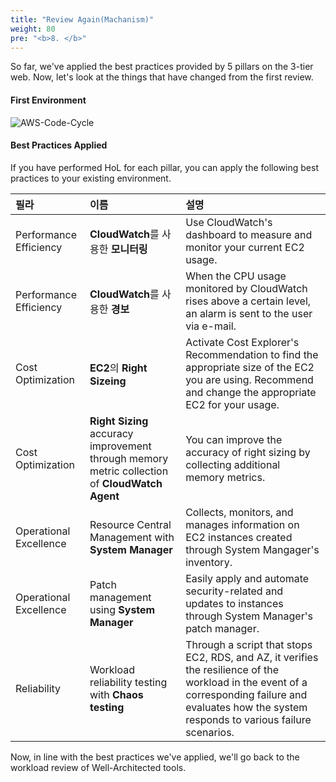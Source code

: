 ```yaml
---
title: "Review Again(Machanism)"
weight: 80
pre: "<b>8. </b>"
---
```


So far, we've applied the best practices provided by 5 pillars on the 3-tier web.
Now, let's look at the things that have changed from the first review.

#### First Environment
![AWS-Code-Cycle](/images/war/awswellarchitected.svg)

#### Best Practices Applied
If you have performed HoL for each pillar, you can apply the following best practices to your existing environment.

| 필라| 이름 | 설명|
|:---|:---|:---|
|Performance Efficiency| **CloudWatch**를 사용한 **모니터링** | Use CloudWatch's dashboard to measure and monitor your current EC2 usage. |
|Performance Efficiency| **CloudWatch**를 사용한 **경보** | When the CPU usage monitored by CloudWatch rises above a certain level, an alarm is sent to the user via e-mail.| 
|Cost Optimization| **EC2**의 **Right Sizeing** | Activate Cost Explorer's Recommendation to find the appropriate size of the EC2 you are using. Recommend and change the appropriate EC2 for your usage.|
|Cost Optimization| **Right Sizing** accuracy improvement through memory metric collection of **CloudWatch Agent**  | You can improve the accuracy of right sizing by collecting additional memory metrics.|
|Operational Excellence| Resource Central Management with **System Manager** | Collects, monitors, and manages information on EC2 instances created through System Mangager's inventory. | 
|Operational Excellence| Patch management using **System Manager** | Easily apply and automate security-related and updates to instances through System Manager's patch manager. | 
|Reliability| Workload reliability testing with **Chaos testing** | Through a script that stops EC2, RDS, and AZ, it verifies the resilience of the workload in the event of a corresponding failure and evaluates how the system responds to various failure scenarios. | 

Now, in line with the best practices we've applied, we'll go back to the workload review of Well-Architected tools.